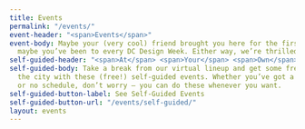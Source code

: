 ```yaml
---
title: Events
permalink: "/events/"
event-header: "<span>Events</span>"
event-body: Maybe your (very cool) friend brought you here for the first time. Or
  maybe you’ve been to every DC Design Week. Either way, we’re thrilled to have you.
self-guided-header: "<span>At</span> <span>Your</span> <span>Own</span> <span>Pace</span>"
self-guided-body: Take a break from our virtual lineup and get some fresh air by exploring
  the city with these (free!) self-guided events. Whether you’ve got a busy schedule
  or no schedule, don’t worry — you can do these whenever you want.
self-guided-button-label: See Self-Guided Events
self-guided-button-url: "/events/self-guided/"
layout: events
---
```

